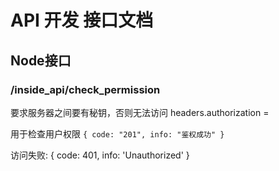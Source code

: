 # API 开发 接口文档

## Node接口

### /inside_api/check_permission

要求服务器之间要有秘钥，否则无法访问
headers.authorization = 
  
用于检查用户权限
`{ code: "201", info: "鉴权成功" }`

访问失败:
{ code: 401, info: 'Unauthorized' }
